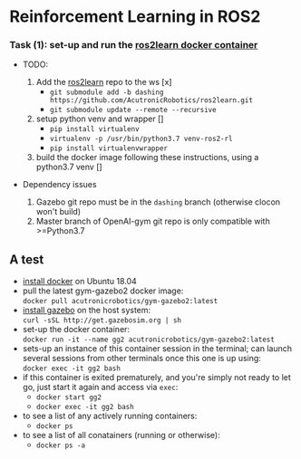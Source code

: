 # Reinforcement Learning in ROS2

### Task (1): set-up and run the [ros2learn docker container](https://github.com/AcutronicRobotics/ros2learn/tree/dashing/docker)

- TODO:
    1) Add the [ros2learn](https://github.com/AcutronicRobotics/ros2learn.git) repo to the ws [x]
        - `git submodule add -b dashing https://github.com/AcutronicRobotics/ros2learn.git`
        - `git submodule update --remote --recursive` 
    2) setup python venv and wrapper []
        - `pip install virtualenv`
        - `virtualenv -p /usr/bin/python3.7 venv-ros2-rl`
        - `pip install virtualenvwrapper`
    3) build the docker image following these instructions, using a python3.7 venv []

- Dependency issues
    1) Gazebo git repo must be in the `dashing` branch (otherwise clocon won't build)
    2) Master branch of OpenAI-gym git repo is only compatible with >=Python3.7 

## A test

- [install docker](https://www.digitalocean.com/community/tutorials/how-to-install-and-use-docker-on-ubuntu-18-04) on Ubuntu 18.04 
- pull the latest gym-gazebo2 docker image: \
`docker pull acutronicrobotics/gym-gazebo2:latest`
- [install gazebo](http://gazebosim.org/tutorials?tut=install_ubuntu#Defaultinstallation:one-liner) on the host system: \
  `curl -sSL http://get.gazebosim.org | sh`
- set-up the docker container: \
    `docker run -it --name gg2 acutronicrobotics/gym-gazebo2:latest`
- sets-up an instance of this container session in the terminal; can launch several sessions from other terminals once this one is up using: \
    `docker exec -it gg2 bash`
- if this container is exited prematurely, and you're simply not ready to let go, just start it again and access via `exec`:
  - `docker start gg2`
  - `docker exec -it gg2 bash`
- to see a list of any actively running containers:
  - `docker ps`
- to see a list of all conatainers (running or otherwise):
  - `docker ps -a`